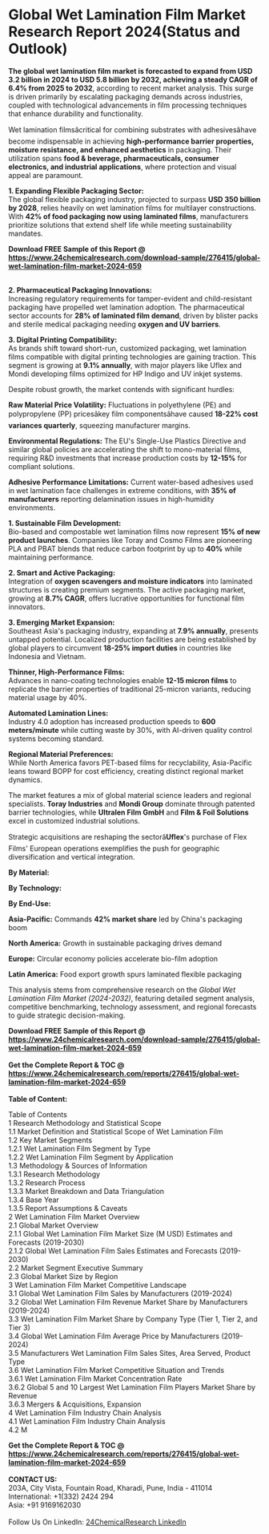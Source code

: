<h1>Global Wet Lamination Film Market Research Report 2024(Status and Outlook)</h1><p><strong>The global wet lamination film market is forecasted to expand from USD 3.2 billion in 2024 to USD 5.8 billion by 2032, achieving a steady CAGR of 6.4% from 2025 to 2032</strong>, according to recent market analysis. This surge is driven primarily by escalating packaging demands across industries, coupled with technological advancements in film processing techniques that enhance durability and functionality.</p><p>Wet lamination filmsâcritical for combining substrates with adhesivesâhave become indispensable in achieving <strong>high-performance barrier properties, moisture resistance, and enhanced aesthetics</strong> in packaging. Their utilization spans <strong>food &amp; beverage, pharmaceuticals, consumer electronics, and industrial applications</strong>, where protection and visual appeal are paramount.</p><p><strong>1. Expanding Flexible Packaging Sector:</strong><br>
The global flexible packaging industry, projected to surpass <strong>USD 350 billion by 2028</strong>, relies heavily on wet lamination films for multilayer constructions. With <strong>42% of food packaging now using laminated films</strong>, manufacturers prioritize solutions that extend shelf life while meeting sustainability mandates.</p><div><b>Download FREE Sample of this Report @ 
            <a href="https://www.24chemicalresearch.com/download-sample/276415/global-wet-lamination-film-market-2024-659">
            https://www.24chemicalresearch.com/download-sample/276415/global-wet-lamination-film-market-2024-659</a></b></div><br><p><strong>2. Pharmaceutical Packaging Innovations:</strong><br>
Increasing regulatory requirements for tamper-evident and child-resistant packaging have propelled wet lamination adoption. The pharmaceutical sector accounts for <strong>28% of laminated film demand</strong>, driven by blister packs and sterile medical packaging needing <strong>oxygen and UV barriers</strong>.</p><p><strong>3. Digital Printing Compatibility:</strong><br>
As brands shift toward short-run, customized packaging, wet lamination films compatible with digital printing technologies are gaining traction. This segment is growing at <strong>9.1% annually</strong>, with major players like Uflex and Mondi developing films optimized for HP Indigo and UV inkjet systems.</p><p>Despite robust growth, the market contends with significant hurdles:</p><p><strong>Raw Material Price Volatility:</strong> Fluctuations in polyethylene (PE) and polypropylene (PP) pricesâkey film componentsâhave caused <strong>18-22% cost variances quarterly</strong>, squeezing manufacturer margins.</p><p><strong>Environmental Regulations:</strong> The EU's Single-Use Plastics Directive and similar global policies are accelerating the shift to mono-material films, requiring R&amp;D investments that increase production costs by <strong>12-15%</strong> for compliant solutions.</p><p><strong>Adhesive Performance Limitations:</strong> Current water-based adhesives used in wet lamination face challenges in extreme conditions, with <strong>35% of manufacturers</strong> reporting delamination issues in high-humidity environments.</p><p><strong>1. Sustainable Film Development:</strong><br>
Bio-based and compostable wet lamination films now represent <strong>15% of new product launches</strong>. Companies like Toray and Cosmo Films are pioneering PLA and PBAT blends that reduce carbon footprint by up to <strong>40%</strong> while maintaining performance.</p><p><strong>2. Smart and Active Packaging:</strong><br>
Integration of <strong>oxygen scavengers and moisture indicators</strong> into laminated structures is creating premium segments. The active packaging market, growing at <strong>8.7% CAGR</strong>, offers lucrative opportunities for functional film innovators.</p><p><strong>3. Emerging Market Expansion:</strong><br>
Southeast Asia's packaging industry, expanding at <strong>7.9% annually</strong>, presents untapped potential. Localized production facilities are being established by global players to circumvent <strong>18-25% import duties</strong> in countries like Indonesia and Vietnam.</p><p><strong>Thinner, High-Performance Films:</strong><br>
	Advances in nano-coating technologies enable <strong>12-15 micron films</strong> to replicate the barrier properties of traditional 25-micron variants, reducing material usage by 40%.</p><p><strong>Automated Lamination Lines:</strong><br>
	Industry 4.0 adoption has increased production speeds to <strong>600 meters/minute</strong> while cutting waste by 30%, with AI-driven quality control systems becoming standard.</p><p><strong>Regional Material Preferences:</strong><br>
	While North America favors PET-based films for recyclability, Asia-Pacific leans toward BOPP for cost efficiency, creating distinct regional market dynamics.</p><p>The market features a mix of global material science leaders and regional specialists. <strong>Toray Industries</strong> and <strong>Mondi Group</strong> dominate through patented barrier technologies, while <strong>Ultralen Film GmbH</strong> and <strong>Film &amp; Foil Solutions</strong> excel in customized industrial solutions.</p><p>Strategic acquisitions are reshaping the sectorâ<strong>Uflex</strong>'s purchase of Flex Films' European operations exemplifies the push for geographic diversification and vertical integration.</p><p><strong>By Material:</strong></p><p><strong>By Technology:</strong></p><p><strong>By End-Use:</strong></p><p><strong>Asia-Pacific:</strong> Commands <strong>42% market share</strong> led by China's packaging boom</p><p><strong>North America:</strong> Growth in sustainable packaging drives demand</p><p><strong>Europe:</strong> Circular economy policies accelerate bio-film adoption</p><p><strong>Latin America:</strong> Food export growth spurs laminated flexible packaging</p><p>This analysis stems from comprehensive research on the <em>Global Wet Lamination Film Market (2024-2032)</em>, featuring detailed segment analysis, competitive benchmarking, technology assessment, and regional forecasts to guide strategic decision-making.</p><div><b>Download FREE Sample of this Report @ 
            <a href="https://www.24chemicalresearch.com/download-sample/276415/global-wet-lamination-film-market-2024-659">
            https://www.24chemicalresearch.com/download-sample/276415/global-wet-lamination-film-market-2024-659</a></b></div><br><div><b>Get the Complete Report & TOC @ 
            <a href="https://www.24chemicalresearch.com/reports/276415/global-wet-lamination-film-market-2024-659">
            https://www.24chemicalresearch.com/reports/276415/global-wet-lamination-film-market-2024-659</a></b></div><br>
            <b>Table of Content:</b><p>Table of Contents<br />
1 Research Methodology and Statistical Scope<br />
1.1 Market Definition and Statistical Scope of Wet Lamination Film<br />
1.2 Key Market Segments<br />
1.2.1 Wet Lamination Film Segment by Type<br />
1.2.2 Wet Lamination Film Segment by Application<br />
1.3 Methodology & Sources of Information<br />
1.3.1 Research Methodology<br />
1.3.2 Research Process<br />
1.3.3 Market Breakdown and Data Triangulation<br />
1.3.4 Base Year<br />
1.3.5 Report Assumptions & Caveats<br />
2 Wet Lamination Film Market Overview<br />
2.1 Global Market Overview<br />
2.1.1 Global Wet Lamination Film Market Size (M USD) Estimates and Forecasts (2019-2030)<br />
2.1.2 Global Wet Lamination Film Sales Estimates and Forecasts (2019-2030)<br />
2.2 Market Segment Executive Summary<br />
2.3 Global Market Size by Region<br />
3 Wet Lamination Film Market Competitive Landscape<br />
3.1 Global Wet Lamination Film Sales by Manufacturers (2019-2024)<br />
3.2 Global Wet Lamination Film Revenue Market Share by Manufacturers (2019-2024)<br />
3.3 Wet Lamination Film Market Share by Company Type (Tier 1, Tier 2, and Tier 3)<br />
3.4 Global Wet Lamination Film Average Price by Manufacturers (2019-2024)<br />
3.5 Manufacturers Wet Lamination Film Sales Sites, Area Served, Product Type<br />
3.6 Wet Lamination Film Market Competitive Situation and Trends<br />
3.6.1 Wet Lamination Film Market Concentration Rate<br />
3.6.2 Global 5 and 10 Largest Wet Lamination Film Players Market Share by Revenue<br />
3.6.3 Mergers & Acquisitions, Expansion<br />
4 Wet Lamination Film Industry Chain Analysis<br />
4.1 Wet Lamination Film Industry Chain Analysis<br />
4.2 M</p><div><b>Get the Complete Report & TOC @ 
            <a href="https://www.24chemicalresearch.com/reports/276415/global-wet-lamination-film-market-2024-659">
            https://www.24chemicalresearch.com/reports/276415/global-wet-lamination-film-market-2024-659</a></b></div><br><b>CONTACT US:</b><br>
            203A, City Vista, Fountain Road, Kharadi, Pune, India - 411014<br>
            International: +1(332) 2424 294<br>
            Asia: +91 9169162030 <br><br>
            Follow Us On LinkedIn: <a href="https://www.linkedin.com/company/24chemicalresearch/">24ChemicalResearch LinkedIn</a>